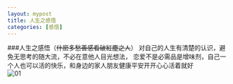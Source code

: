 ```yaml
---
layout: mypost
title: 人生之感悟
categories: [感悟]
---
```


###人生之感悟（~~什麽多愁善感看破紅塵之人~~）
对自己的人生有清楚的认识，避免无思考的随大流，不必在意他人目光想法，
恋爱不是必需品是增味剂，自己一个人也可以活的快乐，和身边的家人朋友健康平安开开心心活着就好  
![01](01.jpg)
